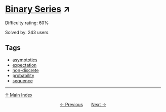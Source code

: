 # [Binary Series](https://projecteuler.net/problem=689) ↗️

Difficulty rating: 60%

Solved by: 243 users
## Tags

- [asymptotics](../tags/asymptotics.md)
- [expectation](../tags/expectation.md)
- [non-discrete](../tags/non-discrete.md)
- [probability](../tags/probability.md)
- [sequence](../tags/sequence.md)



---

[↑ Main Index](../README.md)


<div align=center><a href='688.md'>← Previous</a> &nbsp;&nbsp; &nbsp;&nbsp;  <a href='690.md'>Next →</a></div>

